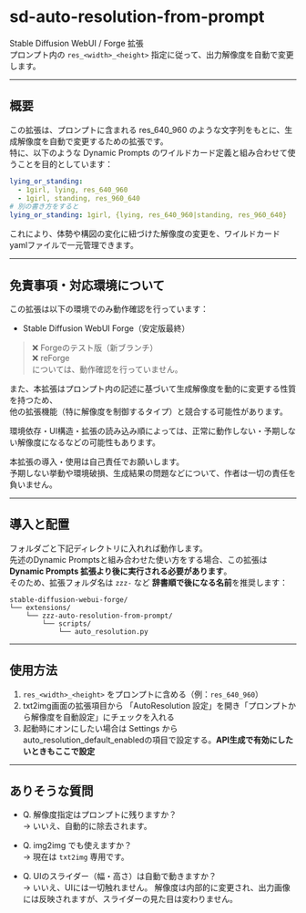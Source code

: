 # sd-auto-resolution-from-prompt

Stable Diffusion WebUI / Forge 拡張  
プロンプト内の `res_<width>_<height>` 指定に従って、出力解像度を自動で変更します。

---

## 概要

この拡張は、プロンプトに含まれる res_640_960 のような文字列をもとに、生成解像度を自動で変更するための拡張です。  
特に、以下のような Dynamic Prompts のワイルドカード定義と組み合わせて使うことを目的としています：

```yaml
lying_or_standing:
  - 1girl, lying, res_640_960
  - 1girl, standing, res_960_640
# 別の書き方をすると
lying_or_standing: 1girl, {lying, res_640_960|standing, res_960_640}
```

これにより、体勢や構図の変化に紐づけた解像度の変更を、ワイルドカードyamlファイルで一元管理できます。

---

## 免責事項・対応環境について
この拡張は以下の環境でのみ動作確認を行っています：
- Stable Diffusion WebUI Forge（安定版最終）

>❌ Forgeのテスト版（新ブランチ）  
>❌ reForge  
>については、動作確認を行っていません。

また、本拡張はプロンプト内の記述に基づいて生成解像度を動的に変更する性質を持つため、  
他の拡張機能（特に解像度を制御するタイプ）と競合する可能性があります。

環境依存・UI構造・拡張の読み込み順によっては、正常に動作しない・予期しない解像度になるなどの可能性もあります。

本拡張の導入・使用は自己責任でお願いします。  
予期しない挙動や環境破損、生成結果の問題などについて、作者は一切の責任を負いません。

---

## 導入と配置

フォルダごと下記ディレクトリに入れれば動作します。  
先述のDynamic Promptsと組み合わせた使い方をする場合、この拡張は **Dynamic Prompts 拡張より後に実行される必要があります**。  
そのため、拡張フォルダ名は `zzz-` など **辞書順で後になる名前**を推奨します：

```
stable-diffusion-webui-forge/
└── extensions/
    └── zzz-auto-resolution-from-prompt/
        └── scripts/
            └── auto_resolution.py
```

---

## 使用方法

1. `res_<width>_<height>` をプロンプトに含める（例：`res_640_960`）
2. txt2img画面の拡張項目から 「AutoResolution 設定」を開き「プロンプトから解像度を自動設定」にチェックを入れる
3. 起動時にオンにしたい場合は Settings からauto_resolution_default_enabledの項目で設定する。**API生成で有効にしたいときもここで設定**

---


## ありそうな質問

- Q. 解像度指定はプロンプトに残りますか？  
  → いいえ、自動的に除去されます。

- Q. img2img でも使えますか？  
  → 現在は `txt2img` 専用です。

- Q. UIのスライダー（幅・高さ）は自動で動きますか？  
→ いいえ、UIには一切触れません。 解像度は内部的に変更され、出力画像には反映されますが、スライダーの見た目は変わりません。
